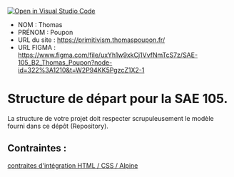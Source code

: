 [![Open in Visual Studio Code](https://classroom.github.com/assets/open-in-vscode-c66648af7eb3fe8bc4f294546bfd86ef473780cde1dea487d3c4ff354943c9ae.svg)](https://classroom.github.com/online_ide?assignment_repo_id=9704684&assignment_repo_type=AssignmentRepo)
- NOM : Thomas
- PRÉNOM : Poupon
- URL du site : https://primitivism.thomaspoupon.fr/
- URL FIGMA : https://www.figma.com/file/uxYh1w9xkCj1VvfNmTcS7z/SAE-105_B2_Thomas_Poupon?node-id=322%3A1210&t=W2P94KK5PgzcZ1X2-1

# Structure de départ pour la SAE 105.

La structure de votre projet doit respecter scrupuleusement le modèle fourni dans ce dépôt (Repository).

## Contraintes :
[contraites d'intégration HTML / CSS / Alpine](https://moodle.univ-fcomte.fr/mod/page/view.php?id=645799)
